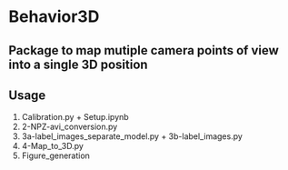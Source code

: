 # Behavior3D

## Package to map mutiple camera points of view into a single 3D position  

## Usage
1. Calibration.py + Setup.ipynb
2. 2-NPZ-avi_conversion.py
3. 3a-label_images_separate_model.py + 3b-label_images.py
4. 4-Map_to_3D.py 
5. Figure_generation

